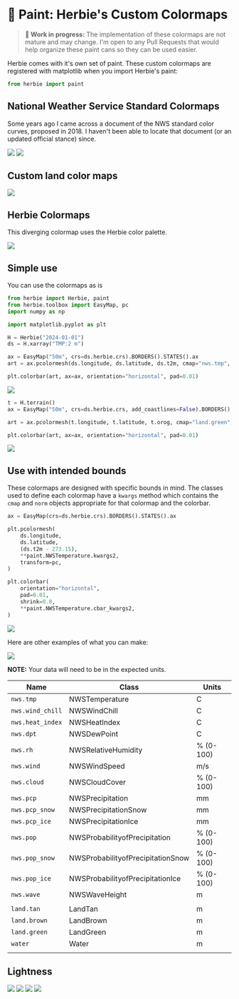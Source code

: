 # 🎨 Paint: Herbie's Custom Colormaps

> **🚧 Work in progress:** The implementation of these colormaps are not mature and may change. I'm open to any Pull Requests that would help organize these paint cans so they can be used easier.

Herbie comes with it's own set of paint. These custom colormaps are registered with matplotlib when you import Herbie's paint:

```python
from herbie import paint
```

## National Weather Service Standard Colormaps

Some years ago I came across a document of the NWS standard color curves, proposed in 2018. I haven't been able to locate that document (or an updated official stance) since.

![](../../../_static/paint/NWS_Continuous.png)
![](../../../_static/paint/NWS_Qualitative.png)

## Custom land color maps

![](../../../_static/paint/Land_Sequential.png)

## Herbie Colormaps

This diverging colormap uses the Herbie color palette.

![](../../../_static/paint/Herbie.png)

## Simple use

You can use the colormaps as is

```python
from herbie import Herbie, paint
from herbie.toolbox import EasyMap, pc
import numpy as np

import matplotlib.pyplot as plt

H = Herbie("2024-01-01")
ds = H.xarray("TMP:2 m")

ax = EasyMap("50m", crs=ds.herbie.crs).BORDERS().STATES().ax
art = ax.pcolormesh(ds.longitude, ds.latitude, ds.t2m, cmap="nws.tmp", transform=pc)

plt.colorbar(art, ax=ax, orientation="horizontal", pad=0.01)
```

![](../../../_static/paint/herbie_paint_nwsTmp.png)

```python
t = H.terrain()
ax = EasyMap("50m", crs=ds.herbie.crs, add_coastlines=False).BORDERS().STATES().ax

art = ax.pcolormesh(t.longitude, t.latitude, t.orog, cmap="land.green", transform=pc)

plt.colorbar(art, ax=ax, orientation="horizontal", pad=0.01)
```

![](../../../_static/paint/herbie_paint_landGreen.png)


## Use with intended bounds

These colormaps are designed with specific bounds in mind. The classes used to define each colormap have a `kwargs` method which contains the `cmap` and `norm` objects appropriate for that colormap and the colorbar. 

```python
ax = EasyMap(crs=ds.herbie.crs).BORDERS().STATES().ax

plt.pcolormesh(
    ds.longitude,
    ds.latitude,
    (ds.t2m - 273.15),
    **paint.NWSTemperature.kwargs2,
    transform=pc,
)

plt.colorbar(
    orientation="horizontal",
    pad=0.01,
    shrink=0.8,
    **paint.NWSTemperature.cbar_kwargs2,
)
```

![](../../../_static/paint/herbie_paint_NWSTemperature.png)

Here are other examples of what you can make:

![](../../../_static/paint/herbie_paint_nws.png)


**NOTE:** Your data will need to be in the expected units.

| Name             | Class                             | Units     |
| ---------------- | --------------------------------- | --------- |
| `nws.tmp`        | NWSTemperature                    | C         |
| `nws.wind_chill` | NWSWindChill                      | C         |
| `nws.heat_index` | NWSHeatIndex                      | C         |
| `nws.dpt`        | NWSDewPoint                       | C         |
| `nws.rh`         | NWSRelativeHumidity               | % (0-100) |
| `nws.wind`       | NWSWindSpeed                      | m/s       |
| `nws.cloud`      | NWSCloudCover                     | % (0-100) |
| `nws.pcp`        | NWSPrecipitation                  | mm        |
| `nws.pcp_snow`   | NWSPrecipitationSnow              | mm        |
| `nws.pcp_ice`    | NWSPrecipitationIce               | mm        |
| `nws.pop`        | NWSProbabilityofPrecipitation     | % (0-100) |
| `nws.pop_snow`   | NWSProbabilityofPrecipitationSnow | % (0-100) |
| `nws.pop_ice`    | NWSProbabilityofPrecipitationIce  | % (0-100) |
| `nws.wave`       | NWSWaveHeight                     | m         |
|                  |                                   |           |
| `land.tan`       | LandTan                           | m         |
| `land.brown`     | LandBrown                         | m         |
| `land.green`     | LandGreen                         | m         |
| `water`          | Water                             | m         |
|                  |                                   |           |



## Lightness

![](../../../_static/paint/NWS_Sequential_lightness.png)
![](../../../_static/paint/NWS_Continuous_lightness.png)
![](../../../_static/paint/Land_Sequential_lightness.png)
![](../../../_static/paint/Herbie_lightness.png)
